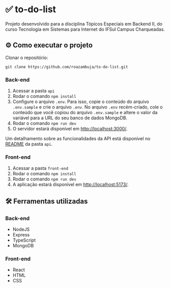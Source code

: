 # :white_check_mark: to-do-list

Projeto desenvolvido para a disciplina Tópicos Especiais em Backend II, do curso Tecnologia em Sistemas para Internet do IFSul Campus Charqueadas.

## :gear: Como executar o projeto

Clonar o repositório:

```
git clone https://github.com/roazambuja/to-do-list.git
```

### Back-end

1. Acessar a pasta `api`
2. Rodar o comando `npm install`
3. Configure o arquivo `.env`. Para isso, copie o conteúdo do arquivo `.env.sample` e crie o arquivo `.env`. No arquivo `.env` recém-criado, cole o conteúdo que você copiou do arquivo `.env.sample` e altere o valor da variável para a URL do seu banco de dados MongoDB.
4. Rodar o comando `npm run dev`
5. O servidor estará disponível em <a href="http://localhost:3000/" target="_blank">http://localhost:3000/</a>.

Um detalhamento sobre as funcionalidades da API está disponível no [README](./api/README.md) da pasta `api`.

### Front-end

1. Acessar a pasta `front-end`
2. Rodar o comando `npm install`
3. Rodar o comando `npm run dev`
4. A aplicação estará disponível em <a href="http://localhost:5173/" target="_blank">http://localhost:5173/</a>.

## :hammer_and_wrench: Ferramentas utilizadas

### Back-end

- NodeJS
- Express
- TypeScript
- MongoDB

### Front-end

- React
- HTML
- CSS
